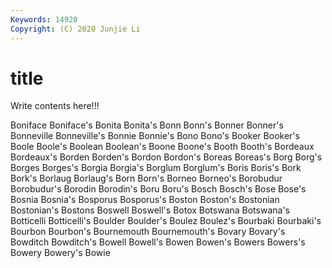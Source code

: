 ```yaml
---
Keywords: 14920
Copyright: (C) 2020 Junjie Li
---
```


# title

Write contents here!!!

Boniface 
Boniface's 
Bonita 
Bonita's 
Bonn 
Bonn's 
Bonner
Bonner's 
Bonneville 
Bonneville's 
Bonnie 
Bonnie's 
Bono 
Bono's 
Booker 
Booker's 
Boole
Boole's 
Boolean 
Boolean's 
Boone 
Boone's 
Booth 
Booth's 
Bordeaux 
Bordeaux's 
Borden
Borden's 
Bordon 
Bordon's 
Boreas 
Boreas's 
Borg 
Borg's 
Borges 
Borges's 
Borgia
Borgia's 
Borglum 
Borglum's 
Boris 
Boris's 
Bork 
Bork's 
Borlaug 
Borlaug's 
Born
Born's 
Borneo 
Borneo's 
Borobudur 
Borobudur's 
Borodin 
Borodin's 
Boru 
Boru's 
Bosch
Bosch's 
Bose 
Bose's 
Bosnia 
Bosnia's 
Bosporus 
Bosporus's 
Boston 
Boston's 
Bostonian
Bostonian's 
Bostons 
Boswell 
Boswell's 
Botox 
Botswana 
Botswana's 
Botticelli 
Botticelli's 
Boulder
Boulder's 
Boulez 
Boulez's 
Bourbaki 
Bourbaki's 
Bourbon 
Bourbon's 
Bournemouth 
Bournemouth's 
Bovary
Bovary's 
Bowditch 
Bowditch's 
Bowell 
Bowell's 
Bowen 
Bowen's 
Bowers 
Bowers's 
Bowery
Bowery's 
Bowie 
